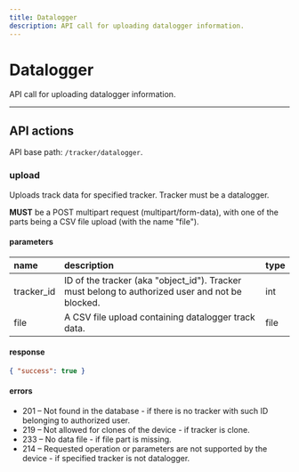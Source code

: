 ```yaml
---
title: Datalogger
description: API call for uploading datalogger information.
---
```

# Datalogger

API call for uploading datalogger information.

***

## API actions

API base path: `/tracker/datalogger`.

### upload

Uploads track data for specified tracker. Tracker must be a datalogger.

**MUST** be a POST multipart request (multipart/form-data), with one of the parts being a CSV file upload 
(with the name "file").

#### parameters

| name       | description                                                                                     | type |
|:-----------|:------------------------------------------------------------------------------------------------|:-----|
| tracker_id | ID of the tracker (aka "object_id"). Tracker must belong to authorized user and not be blocked. | int  |
| file       | A CSV file upload containing datalogger track data.                                             | file |

#### response

```json
{ "success": true }
```

#### errors

* 201 – Not found in the database - if there is no tracker with such ID belonging to authorized user.
* 219 – Not allowed for clones of the device - if tracker is clone.
* 233 – No data file - if file part is missing.
* 214 – Requested operation or parameters are not supported by the device - if specified tracker is not datalogger.
